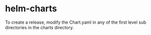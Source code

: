 # helm-charts

To create a release, modify the Chart.yaml in any of the first level sub directories in the charts directory.